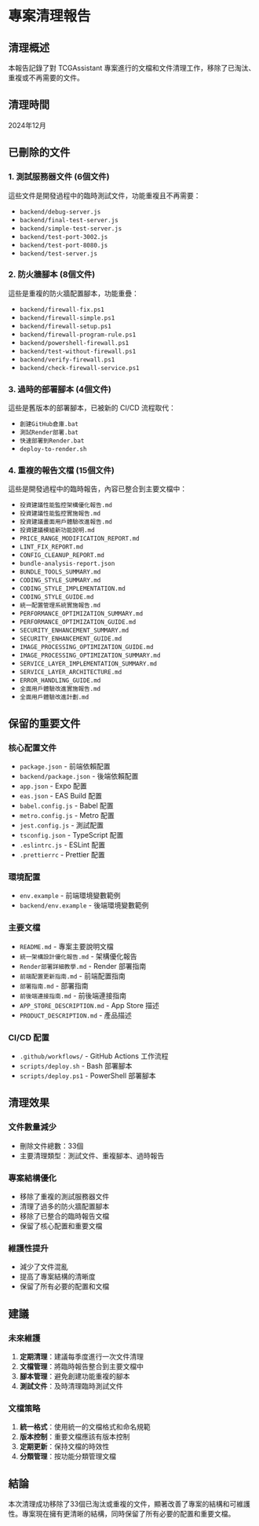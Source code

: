 # 專案清理報告

## 清理概述
本報告記錄了對 TCGAssistant 專案進行的文檔和文件清理工作，移除了已淘汰、重複或不再需要的文件。

## 清理時間
2024年12月

## 已刪除的文件

### 1. 測試服務器文件 (6個文件)
這些文件是開發過程中的臨時測試文件，功能重複且不再需要：
- `backend/debug-server.js`
- `backend/final-test-server.js`
- `backend/simple-test-server.js`
- `backend/test-port-3002.js`
- `backend/test-port-8080.js`
- `backend/test-server.js`

### 2. 防火牆腳本 (8個文件)
這些是重複的防火牆配置腳本，功能重疊：
- `backend/firewall-fix.ps1`
- `backend/firewall-simple.ps1`
- `backend/firewall-setup.ps1`
- `backend/firewall-program-rule.ps1`
- `backend/powershell-firewall.ps1`
- `backend/test-without-firewall.ps1`
- `backend/verify-firewall.ps1`
- `backend/check-firewall-service.ps1`

### 3. 過時的部署腳本 (4個文件)
這些是舊版本的部署腳本，已被新的 CI/CD 流程取代：
- `創建GitHub倉庫.bat`
- `測試Render部署.bat`
- `快速部署到Render.bat`
- `deploy-to-render.sh`

### 4. 重複的報告文檔 (15個文件)
這些是開發過程中的臨時報告，內容已整合到主要文檔中：
- `投資建議性能監控架構優化報告.md`
- `投資建議性能監控實施報告.md`
- `投資建議畫面用戶體驗改進報告.md`
- `投資建議模組新功能說明.md`
- `PRICE_RANGE_MODIFICATION_REPORT.md`
- `LINT_FIX_REPORT.md`
- `CONFIG_CLEANUP_REPORT.md`
- `bundle-analysis-report.json`
- `BUNDLE_TOOLS_SUMMARY.md`
- `CODING_STYLE_SUMMARY.md`
- `CODING_STYLE_IMPLEMENTATION.md`
- `CODING_STYLE_GUIDE.md`
- `統一配置管理系統實施報告.md`
- `PERFORMANCE_OPTIMIZATION_SUMMARY.md`
- `PERFORMANCE_OPTIMIZATION_GUIDE.md`
- `SECURITY_ENHANCEMENT_SUMMARY.md`
- `SECURITY_ENHANCEMENT_GUIDE.md`
- `IMAGE_PROCESSING_OPTIMIZATION_GUIDE.md`
- `IMAGE_PROCESSING_OPTIMIZATION_SUMMARY.md`
- `SERVICE_LAYER_IMPLEMENTATION_SUMMARY.md`
- `SERVICE_LAYER_ARCHITECTURE.md`
- `ERROR_HANDLING_GUIDE.md`
- `全面用戶體驗改進實施報告.md`
- `全面用戶體驗改進計劃.md`

## 保留的重要文件

### 核心配置文件
- `package.json` - 前端依賴配置
- `backend/package.json` - 後端依賴配置
- `app.json` - Expo 配置
- `eas.json` - EAS Build 配置
- `babel.config.js` - Babel 配置
- `metro.config.js` - Metro 配置
- `jest.config.js` - 測試配置
- `tsconfig.json` - TypeScript 配置
- `.eslintrc.js` - ESLint 配置
- `.prettierrc` - Prettier 配置

### 環境配置
- `env.example` - 前端環境變數範例
- `backend/env.example` - 後端環境變數範例

### 主要文檔
- `README.md` - 專案主要說明文檔
- `統一架構設計優化報告.md` - 架構優化報告
- `Render部署詳細教學.md` - Render 部署指南
- `前端配置更新指南.md` - 前端配置指南
- `部署指南.md` - 部署指南
- `前後端連接指南.md` - 前後端連接指南
- `APP_STORE_DESCRIPTION.md` - App Store 描述
- `PRODUCT_DESCRIPTION.md` - 產品描述

### CI/CD 配置
- `.github/workflows/` - GitHub Actions 工作流程
- `scripts/deploy.sh` - Bash 部署腳本
- `scripts/deploy.ps1` - PowerShell 部署腳本

## 清理效果

### 文件數量減少
- 刪除文件總數：33個
- 主要清理類型：測試文件、重複腳本、過時報告

### 專案結構優化
- 移除了重複的測試服務器文件
- 清理了過多的防火牆配置腳本
- 移除了已整合的臨時報告文檔
- 保留了核心配置和重要文檔

### 維護性提升
- 減少了文件混亂
- 提高了專案結構的清晰度
- 保留了所有必要的配置和文檔

## 建議

### 未來維護
1. **定期清理**：建議每季度進行一次文件清理
2. **文檔管理**：將臨時報告整合到主要文檔中
3. **腳本管理**：避免創建功能重複的腳本
4. **測試文件**：及時清理臨時測試文件

### 文檔策略
1. **統一格式**：使用統一的文檔格式和命名規範
2. **版本控制**：重要文檔應該有版本控制
3. **定期更新**：保持文檔的時效性
4. **分類管理**：按功能分類管理文檔

## 結論
本次清理成功移除了33個已淘汰或重複的文件，顯著改善了專案的結構和可維護性。專案現在擁有更清晰的結構，同時保留了所有必要的配置和重要文檔。
